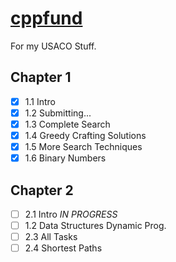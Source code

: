 # [cppfund](https://www.youtube.com/watch?v=dQw4w9WgXcQ)

For my USACO Stuff.

## Chapter 1

* [x] 1.1 Intro
* [x] 1.2 Submitting...
* [x] 1.3 Complete Search
* [x] 1.4 Greedy Crafting Solutions
* [x] 1.5 More Search Techniques
* [x] 1.6 Binary Numbers

## Chapter 2

* [ ] 2.1 Intro *IN PROGRESS*
* [ ] 1.2 Data Structures Dynamic Prog.
* [ ] 2.3 All Tasks
* [ ] 2.4 Shortest Paths
